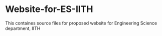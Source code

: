 # Website-for-ES-IITH

This containes source files for proposed website for Engineering Science department, IITH
